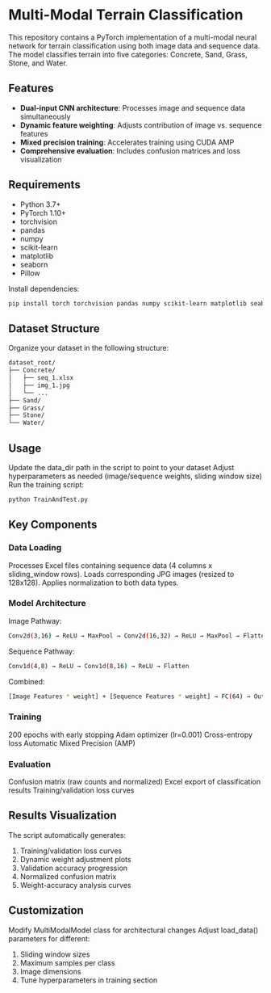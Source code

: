 # Multi-Modal Terrain Classification

This repository contains a PyTorch implementation of a multi-modal neural network for terrain classification using both image data and sequence data. The model classifies terrain into five categories: Concrete, Sand, Grass, Stone, and Water.

## Features
- **Dual-input CNN architecture**: Processes image and sequence data simultaneously
- **Dynamic feature weighting**: Adjusts contribution of image vs. sequence features
- **Mixed precision training**: Accelerates training using CUDA AMP
- **Comprehensive evaluation**: Includes confusion matrices and loss visualization

## Requirements
- Python 3.7+
- PyTorch 1.10+
- torchvision
- pandas
- numpy
- scikit-learn
- matplotlib
- seaborn
- Pillow

Install dependencies:
```bash
pip install torch torchvision pandas numpy scikit-learn matplotlib seaborn pillow
```

## Dataset Structure
Organize your dataset in the following structure:

```bash
dataset_root/
├── Concrete/
│   ├── seq_1.xlsx
│   ├── img_1.jpg
│   └── ...
├── Sand/
├── Grass/
├── Stone/
└── Water/
```

## Usage
Update the data_dir path in the script to point to your dataset
Adjust hyperparameters as needed (image/sequence weights, sliding window size)
Run the training script:
```bash
python TrainAndTest.py
```

## Key Components
### Data Loading
Processes Excel files containing sequence data (4 columns x sliding_window rows). Loads corresponding JPG images (resized to 128x128). Applies normalization to both data types.

### Model Architecture
Image Pathway:
```bash
Conv2d(3,16) → ReLU → MaxPool → Conv2d(16,32) → ReLU → MaxPool → Flatten
```

Sequence Pathway:
```bash
Conv1d(4,8) → ReLU → Conv1d(8,16) → ReLU → Flatten
```
Combined:
```bash
[Image Features * weight] + [Sequence Features * weight] → FC(64) → Output(5)
```
### Training
200 epochs with early stopping
Adam optimizer (lr=0.001)
Cross-entropy loss
Automatic Mixed Precision (AMP)

### Evaluation
Confusion matrix (raw counts and normalized)
Excel export of classification results
Training/validation loss curves

## Results Visualization
The script automatically generates:
1. Training/validation loss curves
2. Dynamic weight adjustment plots
3. Validation accuracy progression
4. Normalized confusion matrix
5. Weight-accuracy analysis curves

## Customization
Modify MultiModalModel class for architectural changes
Adjust load_data() parameters for different:
1. Sliding window sizes
2. Maximum samples per class
3. Image dimensions
4. Tune hyperparameters in training section

